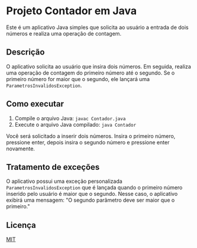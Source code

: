 # Projeto Contador em Java

Este é um aplicativo Java simples que solicita ao usuário a entrada de dois números e realiza uma operação de contagem.

## Descrição

O aplicativo solicita ao usuário que insira dois números. Em seguida, realiza uma operação de contagem do primeiro número até o segundo. Se o primeiro número for maior que o segundo, ele lançará uma `ParametrosInvalidosException`.

## Como executar

1. Compile o arquivo Java: `javac Contador.java`
2. Execute o arquivo Java compilado: `java Contador`

Você será solicitado a inserir dois números. Insira o primeiro número, pressione enter, depois insira o segundo número e pressione enter novamente.

## Tratamento de exceções

O aplicativo possui uma exceção personalizada `ParametrosInvalidosException` que é lançada quando o primeiro número inserido pelo usuário é maior que o segundo. Nesse caso, o aplicativo exibirá uma mensagem: "O segundo parâmetro deve ser maior que o primeiro."

## Licença

[MIT](https://choosealicense.com/licenses/mit/)
